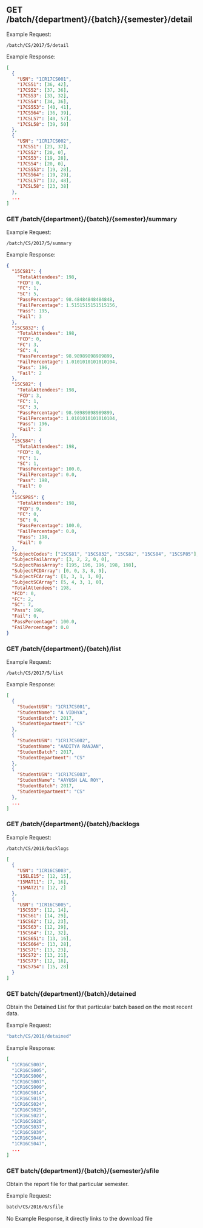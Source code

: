 ## GET /batch/{department}/{batch}/{semester}/detail

Example Request:

```
/batch/CS/2017/5/detail
```

Example Response:

```json
[
  {
    "USN": "1CR17CS001",
    "17CS51": [36, 42],
    "17CS52": [37, 36],
    "17CS53": [33, 32],
    "17CS54": [34, 36],
    "17CS553": [40, 41],
    "17CS564": [36, 39],
    "17CSL57": [40, 57],
    "17CSL58": [39, 50]
  },
  {
    "USN": "1CR17CS002",
    "17CS51": [23, 37],
    "17CS52": [20, 0],
    "17CS53": [19, 28],
    "17CS54": [20, 0],
    "17CS553": [19, 28],
    "17CS564": [19, 29],
    "17CSL57": [32, 48],
    "17CSL58": [23, 38]
  },
  ...
]
```

### GET /batch/{department}/{batch}/{semester}/summary

Example Request:

```
/batch/CS/2017/5/summary
```

Example Response:

```json
{
  "15CS81": {
    "TotalAttendees": 198,
    "FCD": 0,
    "FC": 1,
    "SC": 5,
    "PassPercentage": 98.48484848484848,
    "FailPercentage": 1.5151515151515156,
    "Pass": 195,
    "Fail": 3
  },
  "15CS832": {
    "TotalAttendees": 198,
    "FCD": 0,
    "FC": 3,
    "SC": 4,
    "PassPercentage": 98.98989898989899,
    "FailPercentage": 1.0101010101010104,
    "Pass": 196,
    "Fail": 2
  },
  "15CS82": {
    "TotalAttendees": 198,
    "FCD": 3,
    "FC": 1,
    "SC": 3,
    "PassPercentage": 98.98989898989899,
    "FailPercentage": 1.0101010101010104,
    "Pass": 196,
    "Fail": 2
  },
  "15CS84": {
    "TotalAttendees": 198,
    "FCD": 8,
    "FC": 1,
    "SC": 1,
    "PassPercentage": 100.0,
    "FailPercentage": 0.0,
    "Pass": 198,
    "Fail": 0
  },
  "15CSP85": {
    "TotalAttendees": 198,
    "FCD": 9,
    "FC": 0,
    "SC": 0,
    "PassPercentage": 100.0,
    "FailPercentage": 0.0,
    "Pass": 198,
    "Fail": 0
  },
  "SubjectCodes": ["15CS81", "15CS832", "15CS82", "15CS84", "15CSP85"],
  "SubjectFailArray": [3, 2, 2, 0, 0],
  "SubjectPassArray": [195, 196, 196, 198, 198],
  "SubjectFCDArray": [0, 0, 3, 8, 9],
  "SubjectFCArray": [1, 3, 1, 1, 0],
  "SubjectSCArray": [5, 4, 3, 1, 0],
  "TotalAttendees": 198,
  "FCD": 0,
  "FC": 2,
  "SC": 7,
  "Pass": 198,
  "Fail": 0,
  "PassPercentage": 100.0,
  "FailPercentage": 0.0
}
```

### GET /batch/{department}/{batch}/list

Example Request:

```
/batch/CS/2017/5/list
```

Example Response:

```json
[
  {
    "StudentUSN": "1CR17CS001",
    "StudentName": "A VIDHYA",
    "StudentBatch": 2017,
    "StudentDepartment": "CS"
  },
  {
    "StudentUSN": "1CR17CS002",
    "StudentName": "AADITYA RANJAN",
    "StudentBatch": 2017,
    "StudentDepartment": "CS"
  },
  {
    "StudentUSN": "1CR17CS003",
    "StudentName": "AAYUSH LAL ROY",
    "StudentBatch": 2017,
    "StudentDepartment": "CS"
  },
  ...
]
```

### GET /batch/{department}/{batch}/backlogs

Example Request:

```zsh
/batch/CS/2016/backlogs
```

```json
[
  {
    "USN": "1CR16CS003",
    "15ELE15": [12, 15],
    "15MAT11": [7, 16],
    "15MAT21": [12, 2]
  },
  {
    "USN": "1CR16CS005",
    "15CS53": [12, 14],
    "15CS61": [14, 29],
    "15CS62": [12, 23],
    "15CS63": [12, 29],
    "15CS64": [12, 32],
    "15CS651": [13, 16],
    "15CS664": [13, 28],
    "15CS71": [13, 23],
    "15CS72": [13, 21],
    "15CS73": [12, 18],
    "15CS754": [15, 28]
  }
]
```

### GET batch/{department}/{batch}/detained

Obtain the Detained List for that particular batch based on the most recent data.

Example Request:

```zsh
"batch/CS/2016/detained"

```

Example Response:

```json
[
  "1CR16CS003",
  "1CR16CS005",
  "1CR16CS006",
  "1CR16CS007",
  "1CR16CS009",
  "1CR16CS014",
  "1CR16CS015",
  "1CR16CS024",
  "1CR16CS025",
  "1CR16CS027",
  "1CR16CS028",
  "1CR16CS037",
  "1CR16CS039",
  "1CR16CS046",
  "1CR16CS047",
  ...
]

```

### GET batch/{department}/{batch}/{semester}/sfile

Obtain the report file for that particular semester.

Example Request:

```zsh
batch/CS/2016/6/sfile
```

No Example Response, it directly links to the download file
